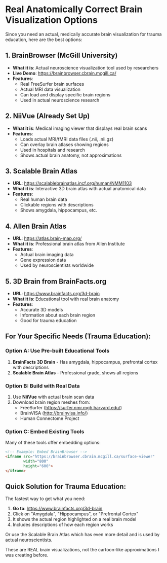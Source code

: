# Real Anatomically Correct Brain Visualization Options

Since you need an actual, medically accurate brain visualization for trauma education, here are the best options:

## 1. **BrainBrowser** (McGill University)
- **What it is**: Actual neuroscience visualization tool used by researchers
- **Live Demo**: https://brainbrowser.cbrain.mcgill.ca/
- **Features**: 
  - Real FreeSurfer brain surfaces
  - Actual MRI data visualization
  - Can load and display specific brain regions
  - Used in actual neuroscience research

## 2. **NiiVue** (Already Set Up)
- **What it is**: Medical imaging viewer that displays real brain scans
- **Features**:
  - Loads actual MRI/fMRI data files (.nii, .nii.gz)
  - Can overlay brain atlases showing regions
  - Used in hospitals and research
  - Shows actual brain anatomy, not approximations

## 3. **Scalable Brain Atlas**
- **URL**: https://scalablebrainatlas.incf.org/human/NMM1103
- **What it is**: Interactive 3D brain atlas with actual anatomical data
- **Features**:
  - Real human brain data
  - Clickable regions with descriptions
  - Shows amygdala, hippocampus, etc.

## 4. **Allen Brain Atlas**
- **URL**: https://atlas.brain-map.org/
- **What it is**: Professional brain atlas from Allen Institute
- **Features**:
  - Actual brain imaging data
  - Gene expression data
  - Used by neuroscientists worldwide

## 5. **3D Brain from BrainFacts.org**
- **URL**: https://www.brainfacts.org/3d-brain
- **What it is**: Educational tool with real brain anatomy
- **Features**:
  - Accurate 3D models
  - Information about each brain region
  - Good for trauma education

## For Your Specific Needs (Trauma Education):

### Option A: Use Pre-built Educational Tools
1. **BrainFacts 3D Brain** - Has amygdala, hippocampus, prefrontal cortex with descriptions
2. **Scalable Brain Atlas** - Professional grade, shows all regions

### Option B: Build with Real Data
1. Use **NiiVue** with actual brain scan data
2. Download brain region meshes from:
   - FreeSurfer (https://surfer.nmr.mgh.harvard.edu/)
   - BrainVISA (http://brainvisa.info/)
   - Human Connectome Project

### Option C: Embed Existing Tools
Many of these tools offer embedding options:
```html
<!-- Example: Embed BrainBrowser -->
<iframe src="https://brainbrowser.cbrain.mcgill.ca/surface-viewer" 
        width="800" 
        height="600">
</iframe>
```

## Quick Solution for Trauma Education:

The fastest way to get what you need:

1. **Go to**: https://www.brainfacts.org/3d-brain
2. Click on "Amygdala", "Hippocampus", or "Prefrontal Cortex"
3. It shows the actual region highlighted on a real brain model
4. Includes descriptions of how each region works

Or use the Scalable Brain Atlas which has even more detail and is used by actual neuroscientists.

These are REAL brain visualizations, not the cartoon-like approximations I was creating before.